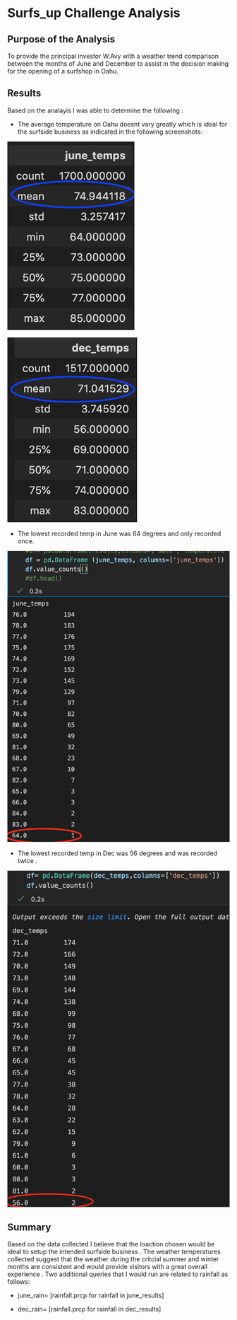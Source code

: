 # Surfs_up Challenge Analysis

## Purpose of the Analysis
To provide the principal investor W.Avy with a weather trend comparison between the months of June and December to assist in the 
decision making for the opening of a surfshop in Oahu.

## Results
Based on the analayis I was able to determine the following :

* The average temperature on Oahu doesnt vary greatly which is ideal for the surfside business 
as indicated in the following screenshots:

![Screenshot](june_temps.png)

![Screenshot](dec_temps.png)

* The lowest recorded temp in June was 64 degrees and only recorded once. 

![Screenshot](june_low.png)

* The lowest recorded temp in Dec was 56 degrees and was recorded twice . 

![Screenshot](dec_low.png)

## Summary 
Based on the data collected I believe that the loaction chosen would be ideal to setup the intended surfside business . The weather temperatures collected suggest that the weather during the critcial summer and winter months are consistent and would provide visitors with a great overall experience . 
Two additional queries that I would run are related to rainfall as follows:

* june_rain= [rainfall.prcp for rainfall in june_results]

* dec_rain= [rainfall.prcp for rainfall in dec_results]